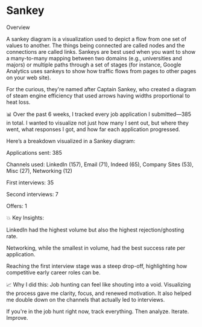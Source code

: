 # Sankey
Overview

A sankey diagram is a visualization used to depict a flow from one set of values to another. The things being connected are called nodes and the connections are called links. Sankeys are best used when you want to show a many-to-many mapping between two domains (e.g., universities and majors) or multiple paths through a set of stages (for instance, Google Analytics uses sankeys to show how traffic flows from pages to other pages on your web site).

For the curious, they're named after Captain Sankey, who created a diagram of steam engine efficiency that used arrows having widths proportional to heat loss.

📊 Over the past 6 weeks, I tracked every job application I submitted—385 in total. I wanted to visualize not just how many I sent out, but where they went, what responses I got, and how far each application progressed.

Here’s a breakdown visualized in a Sankey diagram:

Applications sent: 385

Channels used: LinkedIn (157), Email (71), Indeed (65), Company Sites (53), Misc (27), Networking (12)

First interviews: 35

Second interviews: 7

Offers: 1

💥 Key Insights:

LinkedIn had the highest volume but also the highest rejection/ghosting rate.

Networking, while the smallest in volume, had the best success rate per application.

Reaching the first interview stage was a steep drop-off, highlighting how competitive early career roles can be.

📈 Why I did this:
Job hunting can feel like shouting into a void. Visualizing the process gave me clarity, focus, and renewed motivation. It also helped me double down on the channels that actually led to interviews.

If you're in the job hunt right now, track everything. Then analyze. Iterate. Improve.
